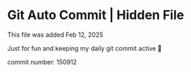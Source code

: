 # Git Auto Commit | Hidden File

This file was added Feb 12, 2025

Just for fun and keeping my daily git commit active 🤪

commit number: 150912
